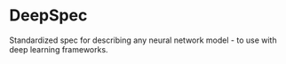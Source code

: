 # DeepSpec
Standardized spec for describing any neural network model - to use with deep learning frameworks.
